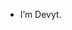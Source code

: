 - I’m Devyt.

<!---
tetwyl/tetwyl is a ✨ special ✨ repository because its `README.md` (this file) appears on your GitHub profile.
You can click the Preview link to take a look at your changes.
--->
